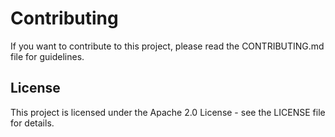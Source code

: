 # Contributing

If you want to contribute to this project, please read the CONTRIBUTING.md file for guidelines.


## License

This project is licensed under the Apache 2.0 License - see the LICENSE file for details.


